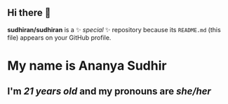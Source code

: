 ## Hi there 👋
**sudhiran/sudhiran** is a ✨ _special_ ✨ repository because its `README.md` (this file) appears on your GitHub profile.

# My name is **Ananya Sudhir**
## I'm *21 years old* and my pronouns are *she/her*


